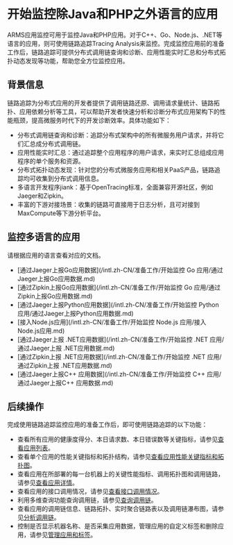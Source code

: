 # 开始监控除Java和PHP之外语言的应用

ARMS应用监控可用于监控Java和PHP应用。对于C++、Go、Node.js、.NET等语言的应用，则可使用链路追踪Tracing Analysis来监控。完成监控应用前的准备工作后，链路追踪可提供分布式调用链查询和诊断、应用性能实时汇总和分布式拓扑动态发现等功能，帮助您全方位监控应用。

## 背景信息

链路追踪为分布式应用的开发者提供了调用链路还原、调用请求量统计、链路拓扑、应用依赖分析等工具，可以帮助开发者快速分析和诊断分布式应用架构下的性能瓶颈，提高微服务时代下的开发诊断效率。具体功能如下：

-   分布式调用链查询和诊断：追踪分布式架构中的所有微服务用户请求，并将它们汇总成分布式调用链。
-   应用性能实时汇总：通过追踪整个应用程序的用户请求，来实时汇总组成应用程序的单个服务和资源。
-   分布式拓扑动态发现：针对您的分布式微服务应用和相关PaaS产品，链路追踪均可收集到分布式调用信息。
-   多语言开发程序jiank：基于OpenTracing标准，全面兼容开源社区，例如Jaeger和Zipkin。
-   丰富的下游对接场景：收集的链路可直接用于日志分析，且可对接到MaxCompute等下游分析平台。

## 监控多语言的应用

请根据应用的语言查看对应的文档。

-   [通过Jaeger上报Go应用数据](/intl.zh-CN/准备工作/开始监控 Go 应用/通过Jaeger上报Go应用数据.md)
-   [通过Zipkin上报Go应用数据](/intl.zh-CN/准备工作/开始监控 Go 应用/通过Zipkin上报Go应用数据.md)
-   [通过Jaeger上报Python应用数据](/intl.zh-CN/准备工作/开始监控 Python 应用/通过Jaeger上报Python应用数据.md)
-   [接入Node.js应用](/intl.zh-CN/准备工作/开始监控 Node.js 应用/接入Node.js应用.md)
-   [通过Jaeger上报 .NET应用数据](/intl.zh-CN/准备工作/开始监控 .NET 应用/通过Jaeger上报 .NET应用数据.md)
-   [通过Zipkin上报 .NET应用数据](/intl.zh-CN/准备工作/开始监控 .NET 应用/通过Zipkin上报 .NET应用数据.md)
-   [通过Jaeger上报C++ 应用数据](/intl.zh-CN/准备工作/开始监控 C++ 应用/通过Jaeger上报C++ 应用数据.md)

## 后续操作

完成使用链路追踪监控应用的准备工作后，即可使用链路追踪的以下功能：

-   查看所有应用的健康度得分、本日请求数、本日错误数等关键指标，请参见[查看应用列表](/intl.zh-CN/控制台操作/应用管理/查看应用列表.md)。
-   查看单个应用的性能关键指标和拓扑结构，请参见[查看应用性能关键指标和拓扑图](/intl.zh-CN/控制台操作/应用管理/查看应用性能关键指标和拓扑图.md)。
-   查看应用在所部署的每一台机器上的关键性能指标、调用拓扑图和调用链路，请参见[查看应用详情](/intl.zh-CN/控制台操作/应用管理/查看应用详情.md)。
-   查看应用的接口调用情况，请参见[查看接口调用情况](/intl.zh-CN/控制台操作/应用管理/查看接口调用情况.md)。
-   利用多维查询功能查询调用链，请参见[查询调用链](/intl.zh-CN/控制台操作/应用管理/查询调用链.md)。
-   查看应用的调用链信息、链路拓扑、实时聚合链路表以及调用链瀑布图，请参见[分析调用链](/intl.zh-CN/控制台操作/应用管理/分析调用链.md)。
-   控制是否显示机器名称、是否采集应用数据，管理应用的自定义标签和删除应用，请参见[管理应用和标签](/intl.zh-CN/控制台操作/应用管理/管理应用和标签.md)。

